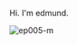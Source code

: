 Hi. I'm edmund.


![ep005-m](https://user-images.githubusercontent.com/43180911/194753883-48bc4e12-f1d6-4929-bba2-f019ce220650.gif)
